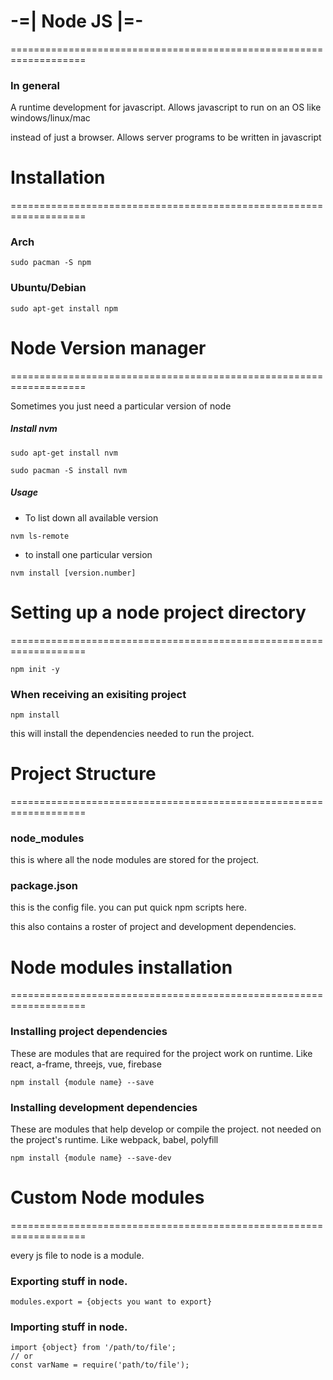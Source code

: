 # **-=| Node JS |=-**

===================================================================

### In general

A runtime development for javascript. Allows javascript to run on an OS like windows/linux/mac

instead of just a browser. Allows server programs to be written in javascript

# **Installation**

===================================================================

### Arch

```
sudo pacman -S npm
```

### Ubuntu/Debian

```
sudo apt-get install npm
```

# **Node Version manager**

===================================================================

Sometimes you just need a particular version of node

##### Install nvm

```
sudo apt-get install nvm
```

```
sudo pacman -S install nvm
```

##### Usage

* To list down all available version

```
nvm ls-remote
```

* to install one particular version

```
nvm install [version.number]
```

# **Setting up a node project directory**

===================================================================

```
npm init -y
```

### When receiving an exisiting project

```
npm install
```

this will install the dependencies needed to run the project.

# **Project Structure**

===================================================================

### node_modules

this is where all the node modules are stored for the project.

### package.json

this is the config file. you can put quick npm scripts here.

this also contains a roster of project and development dependencies.

# **Node modules installation**

===================================================================

### Installing project dependencies

These are modules that are required for the project work on runtime. Like react, a-frame, threejs, vue, firebase

```
npm install {module name} --save
```

### Installing development dependencies

These are modules that help develop or compile the project. not needed on the project's runtime. Like webpack, babel, polyfill

```
npm install {module name} --save-dev
```

# **Custom Node modules**

===================================================================

every js file to node is a module.

### Exporting stuff in node.

```
modules.export = {objects you want to export}
```

### Importing stuff in node.

```
import {object} from '/path/to/file';
// or
const varName = require('path/to/file'); 
```